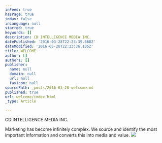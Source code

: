```yaml
---
inFeed: true
hasPage: true
inNav: false
inLanguage: null
starred: true
keywords: []
description: CD INTELLIGENCE MEDIA INC.
datePublished: '2016-03-28T22:23:39.668Z'
dateModified: '2016-03-28T22:23:36.135Z'
title: WELCOME
author: []
authors: []
publisher:
  name: null
  domain: null
  url: null
  favicon: null
sourcePath: _posts/2016-03-28-welcome.md
published: true
url: welcome/index.html
_type: Article

---
```

CD INTELLIGENCE MEDIA INC.

Marketing has become infinitely complex. We source and identify the most important information and converts this into media and value.
![](https://the-grid-user-content.s3-us-west-2.amazonaws.com/68825dfe-8b95-4cde-8504-547a1176f219.gif)